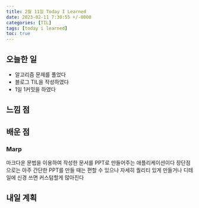 ```yaml
---
title: 2월 11일 Today I Learned
date: 2023-02-11 7:30:55 +/-0000
categories: [TIL]
tags: [today i learned]
toc: true
---
```


## 오늘한 일

* 알고리즘 문제를 풀었다
* 블로그 TIL을 작성하였다
* 1일 1커밋을 하였다

## 느낌 점



## 배운 점

### Marp

마크다운 문법을 이용하여 작성한 문서를 PPT로 만들어주는 애플리케이션이다 장단점으로는 아주 간단한 PPT를 만들 때는 편할 수 있으나 자세히 퀄리티 있게 만들거나 디테일에 신경 쓰면 커스텀할게 많아진다

### 




## 내일 계획



